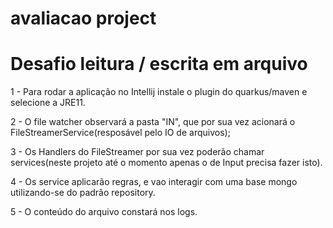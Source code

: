 # avaliacao project

Desafio leitura / escrita em arquivo
=====================================

1 - Para rodar a aplicação no Intellij instale o plugin do quarkus/maven e selecione a JRE11.

2 - O file watcher observará a pasta "IN", que por sua vez acionará o FileStreamerService(resposável pelo IO de arquivos);

3 - Os Handlers do FileStreamer por sua vez poderão chamar services(neste projeto até o momento apenas o de Input precisa fazer isto).

4 - Os service aplicarão regras, e vao interagir com uma base mongo utilizando-se do padrão repository.

5 - O conteúdo do arquivo constará nos logs.
